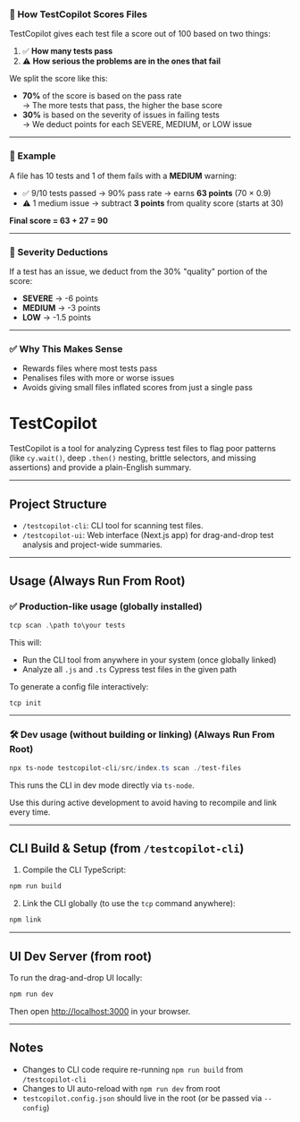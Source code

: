 ### 🧮 How TestCopilot Scores Files

TestCopilot gives each test file a score out of 100 based on two things:

1. ✅ **How many tests pass**
2. ⚠️ **How serious the problems are in the ones that fail**

We split the score like this:

- **70%** of the score is based on the pass rate  
  → The more tests that pass, the higher the base score  
- **30%** is based on the severity of issues in failing tests  
  → We deduct points for each SEVERE, MEDIUM, or LOW issue

---

### 🔢 Example

A file has 10 tests and 1 of them fails with a **MEDIUM** warning:

- ✅ 9/10 tests passed → 90% pass rate → earns **63 points** (70 × 0.9)
- ⚠️ 1 medium issue → subtract **3 points** from quality score (starts at 30)

**Final score = 63 + 27 = 90**

---

### 🚨 Severity Deductions

If a test has an issue, we deduct from the 30% "quality" portion of the score:

- **SEVERE** → -6 points
- **MEDIUM** → -3 points
- **LOW** → -1.5 points

---

### ✅ Why This Makes Sense

- Rewards files where most tests pass
- Penalises files with more or worse issues
- Avoids giving small files inflated scores from just a single pass
# TestCopilot

TestCopilot is a tool for analyzing Cypress test files to flag poor patterns (like `cy.wait()`, deep `.then()` nesting, brittle selectors, and missing assertions) and provide a plain-English summary.

---

## Project Structure

- `/testcopilot-cli`: CLI tool for scanning test files.
- `/testcopilot-ui`: Web interface (Next.js app) for drag-and-drop test analysis and project-wide summaries.

---

## Usage (Always Run From Root)

### ✅ Production-like usage (globally installed)

```powershell
tcp scan .\path	to\your	tests
```

This will:
- Run the CLI tool from anywhere in your system (once globally linked)
- Analyze all `.js` and `.ts` Cypress test files in the given path

To generate a config file interactively:

```powershell
tcp init
```

---

### 🛠 Dev usage (without building or linking) (Always Run From Root)

```powershell
npx ts-node testcopilot-cli/src/index.ts scan ./test-files
```

This runs the CLI in dev mode directly via `ts-node`.

Use this during active development to avoid having to recompile and link every time.

---

## CLI Build & Setup (from `/testcopilot-cli`)

1. Compile the CLI TypeScript:
```powershell
npm run build
```

2. Link the CLI globally (to use the `tcp` command anywhere):
```powershell
npm link
```

---

## UI Dev Server (from root)

To run the drag-and-drop UI locally:
```powershell
npm run dev
```

Then open [http://localhost:3000](http://localhost:3000) in your browser.

---

## Notes

- Changes to CLI code require re-running `npm run build` from `/testcopilot-cli`
- Changes to UI auto-reload with `npm run dev` from root
- `testcopilot.config.json` should live in the root (or be passed via `--config`)

